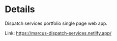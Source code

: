 # Details
Dispatch services portfolio single page web app.

Link:
https://marcus-dispatch-services.netlify.app/
